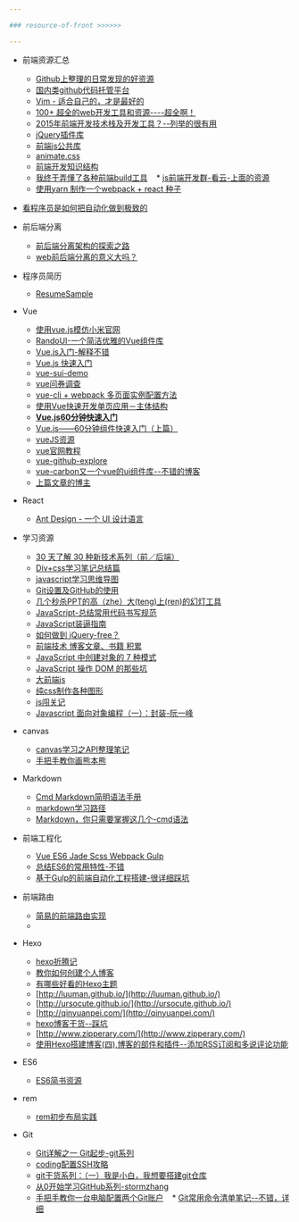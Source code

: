 ```yaml
---

### resource-of-front >>>>>>

---
```


* 前端资源汇总
    * [Github上整理的日常发现的好资源](https://github.com/poetries/mywiki)
    * [国内类github代码托管平台](http://caibaojian.com/git.html)
    * [Vim - 适合自己的，才是最好的](http://www.open-open.com/news/view/12292ee)
    * [100+ 超全的web开发工具和资源----超全啊！](https://xituqu.com/170.html)
    * [2015年前端开发技术栈及开发工具？--列举的很有用](https://www.zhihu.com/question/33179506)
    * [jQuery插件库](http://www.jq22.com/)
    * [前端js公共库](http://blog.gimhoy.com/archives/aliyun-js.html)
    * [animate.css](https://daneden.github.io/animate.css/)
    * [前端开发知识结构](https://github.com/JacksonTian/fks)
    * [我终于弄懂了各种前端build工具](https://www.sdk.cn/news/5412?hmsr=toutiao.io&utm_medium=toutiao.io&utm_source=toutiao.io)
    * [js前端开发群-看云-上面的资源](http://www.kancloud.cn/jikeytang/qq/81141)
    * [使用yarn 制作一个webpack + react 种子](http://www.jackpu.com/shi-yong-yarn-zhi-zuo-ge-webpack-react-chong-zi/)

* [看程序员是如何把自动化做到极致的](http://blog.jobbole.com/100744/)  
* 前后端分离
    * [前后端分离架构的探索之路](https://segmentfault.com/a/1190000003795517)
    * [web前后端分离的意义大吗？](http://www.zhihu.com/question/28207685)
* 程序员简历
    * [ResumeSample](https://github.com/geekcompany/ResumeSample)
* Vue
    * [使用vue.js模仿小米官网](https://github.com/wendaosanshou/mi-by-vue)
    * [RandoUI-一个简洁优雅的Vue组件库](https://github.com/luojilab/radon-ui)
    * [Vue.js入门-解释不错](http://igeekbar.com/igeekbar/post/109.htm)
    * [Vue.js 快速入门](http://www.imooc.com/article/2688)
    * [vue-sui-demo](https://github.com/eteplus/vue-sui-demo/)
    * [vue问券调查](https://github.com/pramper/Demos/tree/master/Vue-Demos/Questionnaire)
    * [vue-cli + webpack 多页面实例配置方法](http://lanchenglv.com/article/2016/0826/vue-cli_webpack_multi-page.html)
    * [使用Vue快速开发单页应用－主体结构](https://segmentfault.com/a/1190000006711743)
    * [**Vue.js60分钟快速入门**](http://mp.weixin.qq.com/s?__biz=MzAxODE2MjM1MA==&mid=2651551140&idx=1&sn=5b791228d7978a837bb83063cf6e07d6&scene=0#wechat_redirect)
    * [Vue.js——60分钟组件快速入门（上篇）](http://web.jobbole.com/87707/)
    * [vueJS资源](http://web.jobbole.com/?s=vue)
    * [vue官网教程](http://cn.vuejs.org/guide/overview.html)
    * [vue-github-explore](https://github-e.leanapp.cn/user/SidKwok/repos)
    * [vue-carbon又一个vue的ui组件库--不错的博客](http://gold.xitu.io/entry/57cd28375bbb500074f91bcf)
    * [上篇文章的博主](http://www.myronliu.com/)
* React
    * [Ant Design - 一个 UI 设计语言](http://ant.design/)

* 学习资源
    * [30 天了解 30 种新技术系列（前／后端）](http://gold.xitu.io/entry/57c928160e3dd90063e3267d)
    * [Div+css学习笔记总结篇](http://www.jianshu.com/p/8ebebb84b1c1)
    * [javascript学习思维导图](http://weber.pub/javascript%E5%AD%A6%E4%B9%A0%E6%80%9D%E7%BB%B4%E5%AF%BC%E5%9B%BE/104.html)
    * [Git设置及GitHub的使用](http://www.cnblogs.com/peterzd/archive/2012/04/22/2465230.html)
    * [几个秒杀PPT的高（zhe）大(teng)上(ren)的幻灯工具](http://www.jianshu.com/p/09a3bbb8b362)
    * [JavaScript-总结常用代码书写规范](https://segmentfault.com/a/1190000006835021)
    * [JavaScript装逼指南](https://segmentfault.com/a/1190000000514581)
    * [如何做到 jQuery-free？](http://www.ruanyifeng.com/blog/2013/05/jquery-free.html)
    * [前端技术 博客文章、书籍 积累](https://segmentfault.com/a/1190000004988551)
    * [JavaScript 中创建对象的 7 种模式](http://gold.xitu.io/entry/57e767a02e958a00543d9f1c)
    * [JavaScript 操作 DOM 的那些坑](http://web.jobbole.com/88099/)
    * [大前端js](http://www.daqianduan.com/front/javascript)
    * [纯css制作各种图形](https://segmentfault.com/a/1190000002780453)
    * [js闯关记](http://gold.xitu.io/post/57fe3db0816dfa0056d7d713?utm_source=gold_browser_extension)
    * [Javascript 面向对象编程（一）：封装-阮一峰](http://www.ruanyifeng.com/blog/2010/05/object-oriented_javascript_encapsulation.html)
* canvas
    * [canvas学习之API整理笔记](http://luckykun.com/work/2016-09-01/canvas-study01.html)
    * [手把手教你画熊本熊](http://blog.ilanyy.com/html5/draw-kumamon-by-canvas.html)
* Markdown
    * [Cmd Markdown简明语法手册](https://www.zybuluo.com/mdeditor?url=https%3A%2F%2Fwww.zybuluo.com%2Fstatic%2Feditor%2Fmd-help.markdown#cmd-markdown-简明语法手册)
    * [markdown学习路径](http://www.jianshu.com/p/124ae0efaa71)
    * [Markdown，你只需要掌握这几个-cmd语法](https://www.zybuluo.com/AntLog/note/63228)
* 前端工程化
    * [Vue ES6 Jade Scss Webpack Gulp](http://www.jeffjade.com/2016/05/08/106-vue-es6-jade-scss-webpack-gulp/)
    * [总结ES6的常用特性-不错](http://luckykun.com/work/2016-05-10/es6-feature.html)
    * [基于Gulp的前端自动化工程搭建-很详细踩坑](http://mrzhang123.github.io/2016/09/07/gulpUse/)
* 前端路由
    * [简易的前端路由实现](https://segmentfault.com/a/1190000006740604)
    * 
* Hexo
    * [hexo折腾记](http://gold.xitu.io/post/57ce675b816dfa00541a87f2)
    * [教你如何创建个人博客](http://gold.xitu.io/entry/57cc12de0e3dd90063f6926d)
    * [有哪些好看的Hexo主题](http://www.zhihu.com/question/24422335)
    * [http://luuman.github.io/](http://luuman.github.io/)
    * [http://ursocute.github.io/](http://ursocute.github.io/)
    * [http://qinyuanpei.com/](http://qinyuanpei.com/)
    * [hexo博客干货--踩坑](http://tengj.top/categories/hexo/)
    * [http://www.zipperary.com/](http://www.zipperary.com/)
    * [使用Hexo搭建博客(四),博客的部件和插件--添加RSS订阅和多说评论功能](http://www.jianshu.com/p/739bf1305e66)



* ES6
    * [ES6简书资源](http://www.jianshu.com/search?q=ES6&page=1&type=notes)

* rem
    * [rem初步布局实践](https://segmentfault.com/a/1190000006839117)

* Git
    * [Git详解之一 Git起步-git系列](http://www.open-open.com/lib/view/open1328069609436.html)
    * [coding配置SSH攻略](https://coding.net/help/doc/git/ssh-key.html)
    * [git干货系列：（一）我是小白，我想要搭建git仓库](http://www.jianshu.com/p/1d5e97222cad)
    * [从0开始学习GitHub系列-stormzhang](http://gold.xitu.io/entry/57de3e547db2a24eb1b8b19a)
    * [手把手教你一台电脑配置两个Git账户](http://m.blog.csdn.net/article/details?id=52694629)
    * [Git常用命令清单笔记--不错，详细](http://gold.xitu.io/entry/5809dbc42f301e005c2f27d9)

































